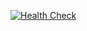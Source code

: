 [![Health Check](../../actions/workflows/health-check.yml/badge.svg)](../../actions/workflows/health-check.yml)
